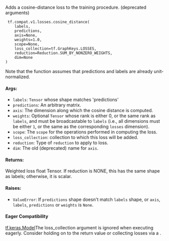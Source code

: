 
Adds a cosine-distance loss to the training procedure. (deprecated arguments)

```
 tf.compat.v1.losses.cosine_distance(
    labels,
    predictions,
    axis=None,
    weights=1.0,
    scope=None,
    loss_collection=tf.GraphKeys.LOSSES,
    reduction=Reduction.SUM_BY_NONZERO_WEIGHTS,
    dim=None
)
```

Note that the function assumes that predictions and labels are already unit-normalized.
#### Args:
- `labels`: `Tensor` whose shape matches 'predictions'
- `predictions`: An arbitrary matrix.
- `axis`: The dimension along which the cosine distance is computed.
- `weights`: Optional `Tensor` whose rank is either 0, or the same rank as `labels`, and must be broadcastable to `labels` (i.e., all dimensions must be either `1`, or the same as the corresponding `losses` dimension).
- `scope`: The `scope` for the operations performed in computing the loss.
- `loss_collection`: collection to which this loss will be added.
- `reduction`: Type of `reduction` to apply to loss.
- `dim`: The old (deprecated) name for `axis`.
#### Returns:

Weighted loss float Tensor. If reduction is NONE, this has the same shape as labels; otherwise, it is scalar.
#### Raises:
- `ValueError`: If `predictions` shape doesn't match `labels` shape, or `axis`, `labels`, `predictions` or `weights` is `None`.
#### Eager Compatibility
[tf.keras.Model](https://www.tensorflow.org/api_docs/python/tf/keras/Model)The loss_collection argument is ignored when executing eagerly. Consider holding on to the return value or collecting losses via a .

